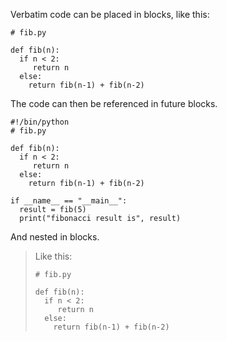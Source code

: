 Verbatim code can be placed in blocks, like this:

```
# fib.py

def fib(n):
  if n < 2:
     return n
  else:
    return fib(n-1) + fib(n-2)
```

The code can then be referenced in future blocks.

```
#!/bin/python
# fib.py

def fib(n):
  if n < 2:
     return n
  else:
    return fib(n-1) + fib(n-2)

if __name__ == "__main__":
  result = fib(5)
  print("fibonacci result is", result)
```

And nested in blocks.

> Like this:
> 
> ```
> # fib.py
> 
> def fib(n):
>   if n < 2:
>      return n
>   else:
>     return fib(n-1) + fib(n-2)
> ```

